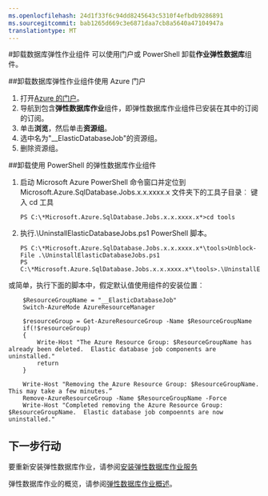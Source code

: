 ```yaml
---
ms.openlocfilehash: 24d1f33f6c94dd8245643c5310f4efbdb9286891
ms.sourcegitcommit: bab1265d669c3e6871daa7cb8a5640a47104947a
translationtype: MT
---
```

<properties 
    pageTitle="如何卸载弹性数据库作业工具" 
    description="如何卸载弹性数据库作业工具" 
    services="sql-database" 
    documentationCenter="" 
    manager="jeffreyg" 
    authors="sidneyh" 
    editor=""/>

<tags 
    ms.service="sql-database" 
    ms.workload="sql-database" 
    ms.tgt_pltfrm="na" 
    ms.devlang="na" 
    ms.topic="article" 
    ms.date="08/09/2015" 
    ms.author="ddove; sidneyh"/>

#卸载数据库弹性作业组件
可以使用门户或 PowerShell 卸载**作业弹性数据库**组件。

##卸载数据库弹性作业组件使用 Azure 门户

1. 打开[Azure 的门户](https://ms.portal.azure.com/)。
2. 导航到包含**弹性数据库作业**组件，即弹性数据库作业组件已安装在其中的订阅的订阅。
3. 单击**浏览**，然后单击**资源组**。
4. 选中名为"__ElasticDatabaseJob"的资源组。
5. 删除资源组。

##卸载使用 PowerShell 的弹性数据库作业组件

1.  启动 Microsoft Azure PowerShell 命令窗口并定位到 Microsoft.Azure.SqlDatabase.Jobs.x.x.xxxx.x 文件夹下的工具子目录︰ 键入 cd 工具

        PS C:\*Microsoft.Azure.SqlDatabase.Jobs.x.x.xxxx.x*>cd tools

2.  执行.\UninstallElasticDatabaseJobs.ps1 PowerShell 脚本。

        PS C:\*Microsoft.Azure.SqlDatabase.Jobs.x.x.xxxx.x*\tools>Unblock-File .\UninstallElasticDatabaseJobs.ps1
        PS C:\*Microsoft.Azure.SqlDatabase.Jobs.x.x.xxxx.x*\tools>.\UninstallElasticDatabaseJobs.ps1

或简单，执行下面的脚本中，假定默认值使用组件的安装位置︰

        $ResourceGroupName = "__ElasticDatabaseJob"
        Switch-AzureMode AzureResourceManager
        
        $resourceGroup = Get-AzureResourceGroup -Name $ResourceGroupName
        if(!$resourceGroup)
        {
            Write-Host "The Azure Resource Group: $ResourceGroupName has already been deleted.  Elastic database job components are uninstalled."
            return
        }
        
        Write-Host "Removing the Azure Resource Group: $ResourceGroupName.  This may take a few minutes.”
        Remove-AzureResourceGroup -Name $ResourceGroupName -Force
        Write-Host "Completed removing the Azure Resource Group: $ResourceGroupName.  Elastic database job compoennts are now uninstalled."

## 下一步行动

要重新安装弹性数据库作业，请参阅[安装弹性数据库作业服务](sql-database-elastic-jobs-service-installation.md)

弹性数据库作业的概览，请参阅[弹性数据库作业概述](sql-database-elastic-jobs-overview.md)。

<!--Image references-->
[1]: ./media/sql-database-elastic-job-uninstall/
 
